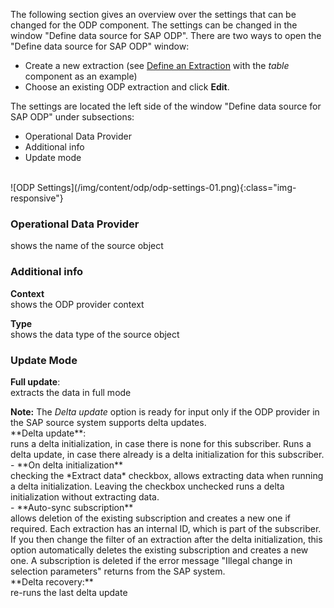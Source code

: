 The following section gives an overview over the settings that can be changed for the ODP component.
The settings can be changed in the window "Define data source for SAP ODP". 
There are two ways to open the "Define data source for SAP ODP" window:
- Create a new extraction (see [Define an Extraction](https://help.theobald-software.com/en/xtract-universal/getting-started-table/define-a-table-extraction) with the *table* component as an example)
- Choose an existing ODP extraction and click **Edit**.<br/>

The settings are located the left side of the window "Define data source for SAP ODP" under subsections:<br/>
- Operational Data Provider
- Additional info
- Update mode
<br/>
![ODP Settings](/img/content/odp/odp-settings-01.png){:class="img-responsive"}
<br/>

### Operational Data Provider <br/>
shows the name of the source object 

### Additional info <br/>
**Context**<br/>
shows the ODP provider context 

**Type**<br/>
shows the data type of the source object

### Update Mode <br/>
**Full update**: <br/>
extracts the data in full mode <br/>
<div class="alert alert-info">
  <i class="fas fa-info-circle"></i> <strong>Note:</strong> The <em>Delta update</em> option is ready for input only if the ODP provider in the SAP source system supports delta updates.
</div> 
**Delta update**:<br/>
runs a delta initialization, in case there 
is none for this subscriber. Runs a delta update, in case there already is a delta initialization for this subscriber. <br/>
- **On delta initialization** <br/>
checking the *Extract data* checkbox, allows extracting data when running a delta initialization. 
Leaving the checkbox unchecked runs a delta initialization without extracting data. <br/>
- **Auto-sync subscription**<br/>
allows deletion of the existing subscription and creates a new one if required.
Each extraction has an internal ID, which is part of the subscriber. 
If you then change the filter of an extraction after the delta initialization, this option automatically deletes the existing subscription and creates a new one. 
A subscription is deleted if the error message "Illegal change in selection parameters" returns from the SAP system.<br/>
**Delta recovery:**<br/>
re-runs the last delta update 



